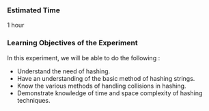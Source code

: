 ### Estimated Time

1 hour

### Learning Objectives of the Experiment
In this experiment, we will be able to do the following :

   - Understand the need of hashing.
   - Have an understanding of the basic method of hashing strings.
   - Know the various methods of handling collisions in hashing.
   - Demonstrate knowledge of time and space complexity of hashing techniques.


